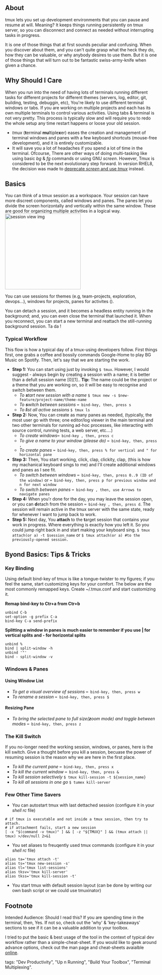 ## About
tmux lets you set up development environments that you can pause and resume at will. Meaning? It keeps things running persistently on tmux server, so you can disconnect and connect as needed without interrupting tasks in progress.

It is one of those things that at first sounds peculiar and confusing. When you discover about them, and you can't quite grasp what the heck they do, how they can be valuable, or why anybody desires to use them. But it is one of those things that will turn out to be fantastic swiss-army-knife when given a chance.

## Why Should I Care
When you run into the need of having lots of terminals running different tasks for different projects for different themes (servers, log, editor, git, building, testing, debuggin, etc), You're likely to use different terminal windows or tabs. If you are working on multiple projects and each has its own multiple terminals to control various activities. Using tabs & terminal is not very pretty. This process is typically slow and will require you to redo the whole setup any time restart happens or loose your old session. 

- _tmux_ (**t**erminal **mu**ltiple**x**er) eases the creation and management of terminal windows and panes with a few keyboard shortcuts (mouse-free development), and it is entirely customizable.
- It will save you a lot of headaches if you spend a lot of time in the terminal. Ofcourse, There are other ways of doing multi-tasking like using basic _bg_ & _fg_ commands or using GNU _screen_. However, Tmux is considered to be the next evolutionary step forward. In version RHEL8, the decision was made to [deprecate _screen_ and use _tmux_](https://access.redhat.com/solutions/4136481) instead.

## Basics 
You can think of a tmux session as a workspace. Your session can have more discreet components, called windows and panes. The panes let you divide the screen horizontally and vertically within the same window. These are good for organizing multiple activities in a logical way. <img src="https://user-images.githubusercontent.com/82016952/114131171-bf73b800-991f-11eb-9fcd-f55798464769.png" alt="session view img" width="250"/>

You can use sessions for themes (e.g, team-projects, exploration, devops...), windows for projects, panes for activites ().

You can detach a session, and it becomes a headless entity running in the background; and, you can even close the terminal that launched it. When you reconnect, you can start a new terminal and reattach the still-running background session. Ta da !

### Typical Workflow 
This flow is how a typical day of a tmux-using developers follow. First things first, one grabs a coffee and bossily commands Google-Home to play BG Music on Spotify. Then, let's say that we are starting the work. 

- **Step 1:** You can start using just by invoking ```$ tmux```. However, I would suggest - always begin by creating a session with a name; it is better than a defult session name [0][1].. **Tip:** The name could be the project or a theme that you are working on, so it will be easy to recognise and switch between them.
  - _To **s**tart new session with a name_ ```$ tmux new -s $new-feature/project-name/theme-name```
  - _To **s**witch between sessions_ ```⌨️ bind-key, then, press s```
  - _To **l**ist all active sessions_ ```$ tmux ls```
- **Step 2:** Now, You can create as many panes as needed, (typically, the most user go with three; one editor/log viewer in the main terminal and two other terminals for running ad-hoc processes, like interacting with source control, running tests, a web server, etc.…)
  - _To create windows_```⌨️ bind-key , then, press c```
  - _To give a name to your window (please do)_ ```⌨️ bind-key, then, press ,```
  - _To create panes_ ```⌨️ bind-key, then, press % for vertical and " for horizontal pane```
- **Step 3:** Then, You start working, click, clap, clickity, clap, (this is how my machanical keyboard sings to me) and I'll create additional windows and panes as I see fit.
  - _To switch between windows_ ```⌨️ bind-key, then, press 0..9 (ID of the window)``` or ```⌨️ bind-key, then, press p for previous window and n for next window``` 
  - _To switch between panes_ ```⌨️ bind-key , then, use Arrows to navigate panes```
- **Step 4:** When you'r done for the day, you may leave the session open, or you can **d**etach from the session ```⌨️ bind-key , then, press d```. The session will remain active in the tmux server with the same state, ready for whenever I want to jump back to work.
- **Step 5:** Next day, You **attach** to the **t**arget session that contains your work in progress. Where everything is exactly how you left it. So you could jump right back in and start making your keyboard sing. ```$ tmux attach(or a) -t $session_name``` or ```$ tmux attach(or a) #to the previously-opened session.``` 

## Byond Basics: Tips & Tricks

### Key Binding

Using default bind-key of tmux is like a tongue-twister to my figures; if you feel the same, start customizing keys for your comfort. The below are the most commonly remapped keys. Create ~/.tmux.conf and start customizing it.

**Remap bind-key to Ctr+a from Ctr+b**
```shell
unbind C-b
set-option -g prefix C-a
bind-key C-a send-prefix
```

**Splitting a window in panes is much easier to remember if you use | for vertical splits and - for horizontal splits**
```shell
unbind %
bind | split-window -h    
unbind '"'
bind - split-window -v    
````
### Windows & Panes
#### Using Window List

- _To get a visual overview of sessions_ ```⌨️ bind-key, then, press w```
- _To rename a session_ ```⌨️ bind-key, then, press $```

#### Resizing Pane
- _To bring the selected pane to full size(**z**oom mode) and toggle between modes_ ```⌨️ bind-key, then, press z```

### The Kill Switch 
If you no-longer need the working session, windows, or panes, here is the kill switch. Give a thought before you kill a session, becuase the power of resuming session is the reason why we are here in the first place.  

 - _To kill the current pane_ ```⌨️ bind-key, then, press x```
 - _To kill the current window_ ```⌨️ bind-key, then, press &``` 
 - _To kill session selectively_ ```$ tmux kill-session -t ${session_name}```
 - _To kill all sessions in one go_ ```$ tumex kill-server``` 

### Few Other Time Savers
- You can autostart tmux with last dettached session (configure it in your _shell rc_ file)
```
# if tmux is executable and not inside a tmux session, then try to attach.
# if attachment fails, start a new session
[ -x "$(command -v tmux)" ] && [ -z "${TMUX}" ] && (tmux attach || tmux) >/dev/null 2>&1
```
- You set aliases to freuqently used tmux commands (configure it in your _shell rc_ file)
```
alias ta='tmux attach -t'
alias ts='tmux new-session -s'
alias tl='tmux list-sessions'
alias tksv='tmux kill-server'
alias tkss='tmux kill-session -t'
```
- You start tmux with default session layout (can be done by writing our own bash script or we could use tmuxinator)

## Footnote
Intended Audience: Should I read this? If you are spending time in the terminal, then, Yes. If not so, check out the 'why' & 'key-takeaways' sections to see if it can be a valuable addition to your toolbox.

I tried to put the basic & best usage of the tool in the context of typical dev workflow rather than a simple-cheat-sheet. If you would like to geek around advance options, check out the man page and cheat-sheets avaialble [online](https://tmuxcheatsheet.com/).

tags: "Dev Productivity", "Up n Running", "Build Your Toolbox", "Terminal Multiplexing". 

